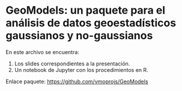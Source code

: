 # GeoModels: un paquete para el análisis de datos geoestadísticos gaussianos y no-gaussianos

En este archivo se encuentra:

1. Los slides correspondientes a la presentación.
2. Un notebook de Jupyter con los procedimientos en R.

Enlace paquete: https://github.com/vmoprojs/GeoModels
